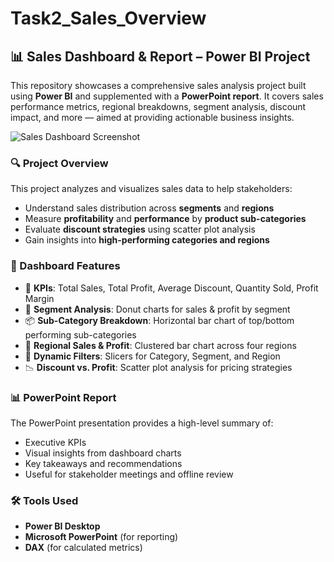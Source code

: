 # Task2_Sales_Overview

## 📊 Sales Dashboard & Report – Power BI Project

This repository showcases a comprehensive sales analysis project built using **Power BI** and supplemented with a **PowerPoint report**. It covers sales performance metrics, regional breakdowns, segment analysis, discount impact, and more — aimed at providing actionable business insights.

![Sales Dashboard Screenshot](./Screenshot%20\(123\).png)

### 🔍 Project Overview

This project analyzes and visualizes sales data to help stakeholders:

* Understand sales distribution across **segments** and **regions**
* Measure **profitability** and **performance** by **product sub-categories**
* Evaluate **discount strategies** using scatter plot analysis
* Gain insights into **high-performing categories and regions**

### 📸 Dashboard Features

* 📌 **KPIs**: Total Sales, Total Profit, Average Discount, Quantity Sold, Profit Margin
* 🧩 **Segment Analysis**: Donut charts for sales & profit by segment
* 📦 **Sub-Category Breakdown**: Horizontal bar chart of top/bottom performing sub-categories
* 📍 **Regional Sales & Profit**: Clustered bar chart across four regions
* 🔄 **Dynamic Filters**: Slicers for Category, Segment, and Region
* 📉 **Discount vs. Profit**: Scatter plot analysis for pricing strategies

### 📊 PowerPoint Report

The PowerPoint presentation provides a high-level summary of:

* Executive KPIs
* Visual insights from dashboard charts
* Key takeaways and recommendations
* Useful for stakeholder meetings and offline review

### 🛠 Tools Used

* **Power BI Desktop**
* **Microsoft PowerPoint** (for reporting)
* **DAX** (for calculated metrics)

